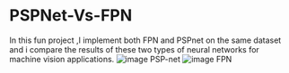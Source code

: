# PSPNet-Vs-FPN
In this fun project ,I implement both FPN and PSPnet on the same dataset and i compare the results of these two types of neural networks for machine vision applications.
![image](https://github.com/user-attachments/assets/057062df-4ae9-4cc8-aaf5-a180ca1fb5f1)
PSP-net
![image](https://github.com/user-attachments/assets/0e42ef7e-c1a4-475d-9c54-614508390898)
FPN

